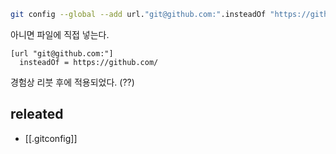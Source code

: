 ```sh
git config --global --add url."git@github.com:".insteadOf "https://github.com/"
```

아니면 파일에 직접 넣는다.
```text
[url "git@github.com:"]
  insteadOf = https://github.com/
```

경험상 리붓 후에 적용되었다. (??)

## releated
- [[.gitconfig]]
